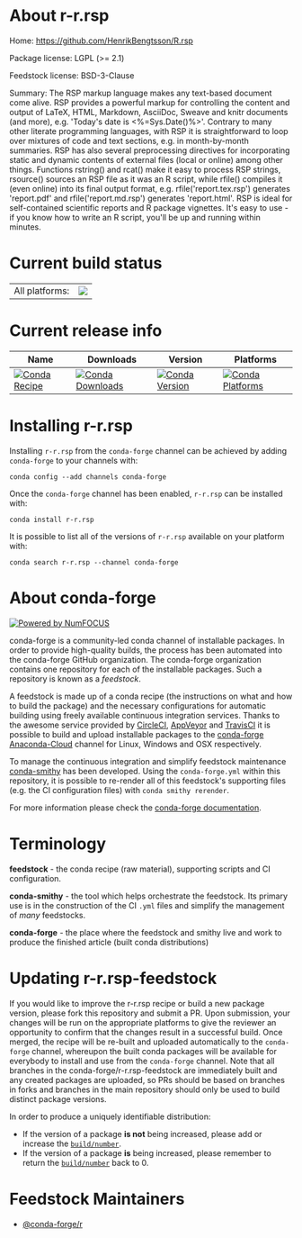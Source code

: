 About r-r.rsp
=============

Home: https://github.com/HenrikBengtsson/R.rsp

Package license: LGPL (>= 2.1)

Feedstock license: BSD-3-Clause

Summary: The RSP markup language makes any text-based document come alive.  RSP provides a powerful markup for controlling the content and output of LaTeX, HTML, Markdown, AsciiDoc, Sweave and knitr documents (and more), e.g. 'Today's date is <%=Sys.Date()%>'.  Contrary to many other literate programming languages, with RSP it is straightforward to loop over mixtures of code and text sections, e.g. in month-by-month summaries.  RSP has also several preprocessing directives for incorporating static and dynamic contents of external files (local or online) among other things.  Functions rstring() and rcat() make it easy to process RSP strings, rsource() sources an RSP file as it was an R script, while rfile() compiles it (even online) into its final output format, e.g. rfile('report.tex.rsp') generates 'report.pdf' and rfile('report.md.rsp') generates 'report.html'.  RSP is ideal for self-contained scientific reports and R package vignettes.  It's easy to use - if you know how to write an R script, you'll be up and running within minutes.



Current build status
====================


<table><tr><td>All platforms:</td>
    <td>
      <a href="https://dev.azure.com/conda-forge/feedstock-builds/_build/latest?definitionId=3464&branchName=master">
        <img src="https://dev.azure.com/conda-forge/feedstock-builds/_apis/build/status/r-r.rsp-feedstock?branchName=master">
      </a>
    </td>
  </tr>
</table>

Current release info
====================

| Name | Downloads | Version | Platforms |
| --- | --- | --- | --- |
| [![Conda Recipe](https://img.shields.io/badge/recipe-r--r.rsp-green.svg)](https://anaconda.org/conda-forge/r-r.rsp) | [![Conda Downloads](https://img.shields.io/conda/dn/conda-forge/r-r.rsp.svg)](https://anaconda.org/conda-forge/r-r.rsp) | [![Conda Version](https://img.shields.io/conda/vn/conda-forge/r-r.rsp.svg)](https://anaconda.org/conda-forge/r-r.rsp) | [![Conda Platforms](https://img.shields.io/conda/pn/conda-forge/r-r.rsp.svg)](https://anaconda.org/conda-forge/r-r.rsp) |

Installing r-r.rsp
==================

Installing `r-r.rsp` from the `conda-forge` channel can be achieved by adding `conda-forge` to your channels with:

```
conda config --add channels conda-forge
```

Once the `conda-forge` channel has been enabled, `r-r.rsp` can be installed with:

```
conda install r-r.rsp
```

It is possible to list all of the versions of `r-r.rsp` available on your platform with:

```
conda search r-r.rsp --channel conda-forge
```


About conda-forge
=================

[![Powered by NumFOCUS](https://img.shields.io/badge/powered%20by-NumFOCUS-orange.svg?style=flat&colorA=E1523D&colorB=007D8A)](http://numfocus.org)

conda-forge is a community-led conda channel of installable packages.
In order to provide high-quality builds, the process has been automated into the
conda-forge GitHub organization. The conda-forge organization contains one repository
for each of the installable packages. Such a repository is known as a *feedstock*.

A feedstock is made up of a conda recipe (the instructions on what and how to build
the package) and the necessary configurations for automatic building using freely
available continuous integration services. Thanks to the awesome service provided by
[CircleCI](https://circleci.com/), [AppVeyor](https://www.appveyor.com/)
and [TravisCI](https://travis-ci.com/) it is possible to build and upload installable
packages to the [conda-forge](https://anaconda.org/conda-forge)
[Anaconda-Cloud](https://anaconda.org/) channel for Linux, Windows and OSX respectively.

To manage the continuous integration and simplify feedstock maintenance
[conda-smithy](https://github.com/conda-forge/conda-smithy) has been developed.
Using the ``conda-forge.yml`` within this repository, it is possible to re-render all of
this feedstock's supporting files (e.g. the CI configuration files) with ``conda smithy rerender``.

For more information please check the [conda-forge documentation](https://conda-forge.org/docs/).

Terminology
===========

**feedstock** - the conda recipe (raw material), supporting scripts and CI configuration.

**conda-smithy** - the tool which helps orchestrate the feedstock.
                   Its primary use is in the construction of the CI ``.yml`` files
                   and simplify the management of *many* feedstocks.

**conda-forge** - the place where the feedstock and smithy live and work to
                  produce the finished article (built conda distributions)


Updating r-r.rsp-feedstock
==========================

If you would like to improve the r-r.rsp recipe or build a new
package version, please fork this repository and submit a PR. Upon submission,
your changes will be run on the appropriate platforms to give the reviewer an
opportunity to confirm that the changes result in a successful build. Once
merged, the recipe will be re-built and uploaded automatically to the
`conda-forge` channel, whereupon the built conda packages will be available for
everybody to install and use from the `conda-forge` channel.
Note that all branches in the conda-forge/r-r.rsp-feedstock are
immediately built and any created packages are uploaded, so PRs should be based
on branches in forks and branches in the main repository should only be used to
build distinct package versions.

In order to produce a uniquely identifiable distribution:
 * If the version of a package **is not** being increased, please add or increase
   the [``build/number``](https://conda.io/docs/user-guide/tasks/build-packages/define-metadata.html#build-number-and-string).
 * If the version of a package **is** being increased, please remember to return
   the [``build/number``](https://conda.io/docs/user-guide/tasks/build-packages/define-metadata.html#build-number-and-string)
   back to 0.

Feedstock Maintainers
=====================

* [@conda-forge/r](https://github.com/conda-forge/r/)

